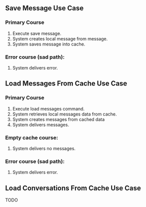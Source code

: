 ## Save Message Use Case

### Primary Course
1. Execute save message.
2. System creates local message from message.
3. System saves message into cache.

### Error course (sad path):
1. System delivers error.




## Load Messages From Cache Use Case

### Primary Course
1. Execute load messages command.
2. System retrieves local messages data from cache.
3. System creates messages from cached data
4. System delivers messages.

### Empty cache course:
1. System delivers no messages.

### Error course (sad path):
1. System delivers error.




## Load Conversations From Cache Use Case

TODO
